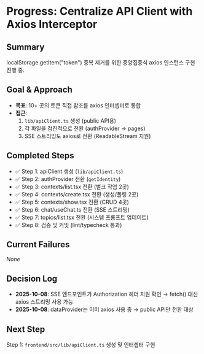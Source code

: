 # Progress: Centralize API Client with Axios Interceptor

## Summary
localStorage.getItem("token") 중복 제거를 위한 중앙집중식 axios 인스턴스 구현 진행 중.

## Goal & Approach
- **목표**: 10+ 곳의 토큰 직접 참조를 axios 인터셉터로 통합
- **접근**:
  1. `lib/apiClient.ts` 생성 (public API용)
  2. 각 파일을 점진적으로 전환 (authProvider → pages)
  3. SSE 스트리밍도 axios로 전환 (ReadableStream 지원)

## Completed Steps
- ✅ Step 1: apiClient 생성 (`lib/apiClient.ts`)
- ✅ Step 2: authProvider 전환 (`getIdentity`)
- ✅ Step 3: contexts/list.tsx 전환 (벌크 작업 2곳)
- ✅ Step 4: contexts/create.tsx 전환 (생성/폴링 2곳)
- ✅ Step 5: contexts/show.tsx 전환 (CRUD 4곳)
- ✅ Step 6: chat/useChat.ts 전환 (SSE 스트리밍)
- ✅ Step 7: topics/list.tsx 전환 (시스템 프롬프트 업데이트)
- ✅ Step 8: 검증 및 커밋 (lint/typecheck 통과)

## Current Failures
_None_

## Decision Log
- **2025-10-08**: SSE 엔드포인트가 Authorization 헤더 지원 확인 → fetch() 대신 axios 스트리밍 사용 가능
- **2025-10-08**: dataProvider는 이미 axios 사용 중 → public API만 전환 대상

## Next Step
Step 1: `frontend/src/lib/apiClient.ts` 생성 및 인터셉터 구현
